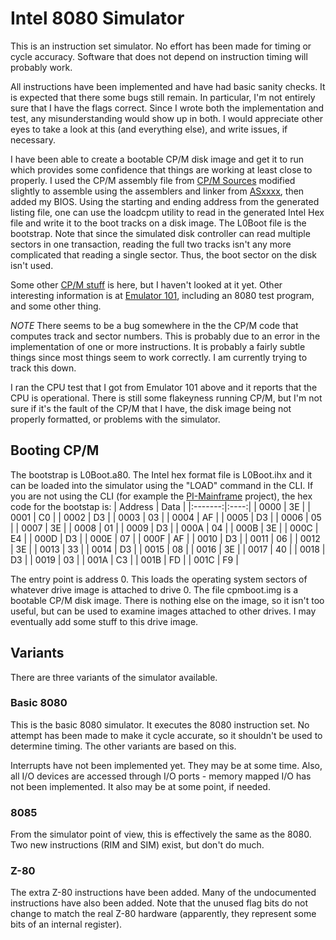 # Intel 8080 Simulator
This is an instruction set simulator.  No effort has been made for timing or
cycle accuracy.  Software that does not depend on instruction timing will
probably work.

All instructions have been implemented and have had basic sanity checks.
It is expected that there some bugs still remain.  In particular, I'm not
entirely sure that I have the flags correct.  Since I wrote both the
implementation and test, any misunderstanding would show up in both.  I
would appreciate other eyes to take a look at this (and everything else),
and write issues, if necessary.

I have been able to create a bootable CP/M disk image and get it to run
which provides some confidence that things are working at least close
to properly.  I used the CP/M assembly file from [CP/M Sources](http://www.cpm.z80.de/source.html)
modified slightly to assemble using the assemblers and linker from [ASxxxx](https://github.com/0cjs/ASxxxx),
then added my BIOS.  Using the starting and ending address from the
generated listing file, one can use the loadcpm utility to read in the generated
Intel Hex file and write it to the boot tracks on a disk image.  The L0Boot
file is the bootstrap.  Note that since the simulated disk controller
can read multiple sectors in one transaction, reading the full two
tracks isn't any more complicated that reading a single sector.  Thus,
the boot sector on the disk isn't used.

Some other [CP/M stuff](https://www.tramm.li/i8080/index.html) is here,
but I haven't looked at it yet.  Other interesting information is at
[Emulator 101](http://www.emulator101.com), including an 8080 test program,
and some other thing.

*NOTE* There seems to be a bug somewhere in the the CP/M code that computes
track and sector numbers.  This is probably due to an error in the implementation
of one or more instructions.  It is probably a fairly subtle things since
most things seem to work correctly.  I am currently trying to track this
down.

I ran the CPU test that I got from Emulator 101 above and it reports that
the CPU is operational.  There is still some flakeyness running CP/M,
but I'm not sure if it's the fault of the CP/M that I have, the disk
image being not properly formatted, or problems with the simulator.

## Booting CP/M
The bootstrap is L0Boot.a80.  The Intel hex format file is L0Boot.ihx and
it can be loaded into the simulator using the "LOAD" command in the CLI.
If you are not using the CLI (for example the [PI-Mainframe](https://github.com/BrentSeidel/Pi-Mainframe)
project), the hex code for the bootstap is:
| Address | Data |
|:-------:|:----:|
| 0000 | 3E |
| 0001 | C0 |
| 0002 | D3 |
| 0003 | 03 |
| 0004 | AF |
| 0005 | D3 |
| 0006 | 05 |
| 0007 | 3E |
| 0008 | 01 |
| 0009 | D3 |
| 000A | 04 |
| 000B | 3E |
| 000C | E4 |
| 000D | D3 |
| 000E | 07 |
| 000F | AF |
| 0010 | D3 |
| 0011 | 06 |
| 0012 | 3E |
| 0013 | 33 |
| 0014 | D3 |
| 0015 | 08 |
| 0016 | 3E |
| 0017 | 40 |
| 0018 | D3 |
| 0019 | 03 |
| 001A | C3 |
| 001B | FD |
| 001C | F9 |

The entry point is address 0.  This loads the operating system sectors
of whatever drive image is attached to drive 0.  The file cpmboot.img
is a bootable CP/M disk image.  There is nothing else on the image, so
it isn't too useful, but can be used to examine images attached to other
drives.  I may eventually add some stuff to this drive image.

## Variants
There are three variants of the simulator available.

### Basic 8080
This is the basic 8080 simulator.  It executes the 8080 instruction set.
No attempt has been made to make it cycle accurate, so it shouldn't be
used to determine timing.  The other variants are based on this.

Interrupts have not been implemented yet.  They may be at some time.  Also,
all I/O devices are accessed through I/O ports - memory mapped I/O has not
been implemented.  It also may be at some point, if needed.

### 8085
From the simulator point of view, this is effectively the same as the 8080.
Two new instructions (RIM and SIM) exist, but don't do much.

### Z-80
The extra Z-80 instructions have been added.  Many of the undocumented instructions
have also been added.  Note that the unused flag bits do not change to match the
real Z-80 hardware (apparently, they represent some bits of an internal register).

